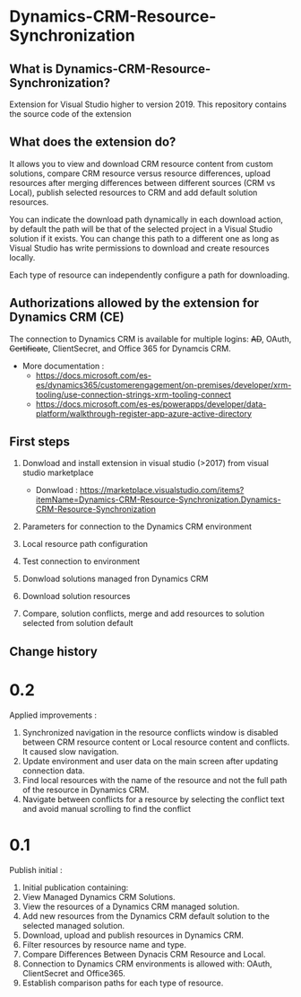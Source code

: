 # Dynamics-CRM-Resource-Synchronization

## What is Dynamics-CRM-Resource-Synchronization?
Extension for Visual Studio higher to version 2019. This repository contains the source code of the extension

## What does the extension do?
It allows you to view and download CRM resource content from custom solutions, compare CRM resource versus resource differences, upload resources after merging differences between different sources (CRM vs Local), publish selected resources to CRM and add default solution resources.

You can indicate the download path dynamically in each download action, by default the path will be that of the selected project in a Visual Studio solution if it exists. You can change this path to a different one as long as Visual Studio has write permissions to download and create resources locally.

Each type of resource can independently configure a path for downloading.

## Authorizations allowed by the extension for Dynamics CRM (CE)
The connection to Dynamics CRM is available for multiple logins: ~~AD~~, OAuth, ~~Certificate~~, ClientSecret, and Office 365 for Dynamcis CRM.

* More documentation : 
  * https://docs.microsoft.com/es-es/dynamics365/customerengagement/on-premises/developer/xrm-tooling/use-connection-strings-xrm-tooling-connect
  * https://docs.microsoft.com/es-es/powerapps/developer/data-platform/walkthrough-register-app-azure-active-directory

## First steps

1. Donwload and install extension in visual studio (>2017) from visual studio marketplace
    - Donwload : https://marketplace.visualstudio.com/items?itemName=Dynamics-CRM-Resource-Synchronization.Dynamics-CRM-Resource-Synchronization
2. Parameters for connection to the Dynamics CRM environment

3. Local resource path configuration 

4. Test connection to environment

5. Donwload solutions managed fron Dynamics CRM

6. Download solution resources

7. Compare, solution conflicts, merge and add resources to solution selected from solution default

## Change history

# 0.2
Applied improvements :
1. Synchronized navigation in the resource conflicts window is disabled between CRM resource content or Local resource content and conflicts. It caused slow navigation.
2. Update environment and user data on the main screen after updating connection data. 
3. Find local resources with the name of the resource and not the full path of the resource in Dynamics CRM.
4. Navigate between conflicts for a resource by selecting the conflict text and avoid manual scrolling to find the conflict

# 0.1
Publish initial :
1. Initial publication containing:
2. View Managed Dynamics CRM Solutions.
3. View the resources of a Dynamics CRM managed solution.
4. Add new resources from the Dynamics CRM default solution to the selected managed solution.
5. Download, upload and publish resources in Dynamics CRM.
6. Filter resources by resource name and type.
7. Compare Differences Between Dynacis CRM Resource and Local.
8. Connection to Dynamics CRM environments is allowed with: OAuth, ClientSecret and Office365.
9. Establish comparison paths for each type of resource.
